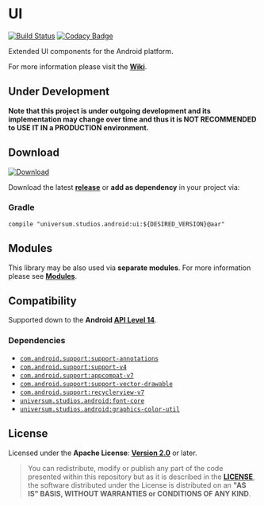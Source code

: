 UI
===============

[![Build Status](https://travis-ci.org/universum-studios/android_ui.svg?branch=master)](https://travis-ci.org/universum-studios/android_ui)
[![Codacy Badge](https://api.codacy.com/project/badge/Grade/d3dcc71d3dbb49af9aa9384a45127850)](https://www.codacy.com/app/universum-studios/android_ui?utm_source=github.com&amp;utm_medium=referral&amp;utm_content=universum-studios/android_ui&amp;utm_campaign=Badge_Grade)

Extended UI components for the Android platform.

For more information please visit the **[Wiki](https://github.com/universum-studios/android_ui/wiki)**.

## Under Development ##

**Note that this project is under outgoing development and its implementation may change
over time and thus it is NOT RECOMMENDED to USE IT IN a PRODUCTION environment.**

## Download ##
[![Download](https://api.bintray.com/packages/universum-studios/android/universum.studios.android%3Aui/images/download.svg)](https://bintray.com/universum-studios/android/universum.studios.android%3Aui/_latestVersion)

Download the latest **[release](https://github.com/universum-studios/android_ui/releases "Latest Releases page")** or **add as dependency** in your project via:

### Gradle ###

    compile "universum.studios.android:ui:${DESIRED_VERSION}@aar"

## Modules ##

This library may be also used via **separate modules**. For more information please see **[Modules](https://github.com/universum-studios/android_ui/blob/master/MODULES.md)**.

## Compatibility ##

Supported down to the **Android [API Level 14](http://developer.android.com/about/versions/android-4.0.html "See API highlights")**.

### Dependencies ###

- [`com.android.support:support-annotations`](https://developer.android.com/topic/libraries/support-library/packages.html#annotations)
- [`com.android.support:support-v4`](https://developer.android.com/topic/libraries/support-library/packages.html#v4)
- [`com.android.support:appcompat-v7`](https://developer.android.com/topic/libraries/support-library/packages.html#v7)
- [`com.android.support:support-vector-drawable`](https://developer.android.com/topic/libraries/support-library/packages.html#vector-drawable)
- [`com.android.support:recyclerview-v7`](https://developer.android.com/topic/libraries/support-library/packages.html#v7)
- [`universum.studios.android:font-core`](https://github.com/universum-studios/android_font/blob/master/MODULES.md)
- [`universum.studios.android:graphics-color-util`](https://github.com/universum-studios/android_graphics/blob/master/MODULES.md)

## License ##

Licensed under the **Apache License**: **[Version 2.0](http://www.apache.org/licenses/LICENSE-2.0)** or later.

> You can redistribute, modify or publish any part of the code presented within this repository but as it is described in the [**LICENSE**](https://github.com/universum-studios/android_ui/blob/master/LICENSE.md), the software distributed under the License is distributed on an **"AS IS" BASIS, WITHOUT WARRANTIES or CONDITIONS OF ANY KIND**.
